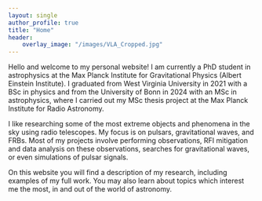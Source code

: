 ```yaml
---
layout: single
author_profile: true
title: "Home"
header:
    overlay_image: "/images/VLA_Cropped.jpg"
---
```


Hello and welcome to my personal website! I am currently a PhD student in astrophysics at the Max Planck Institute for Gravitational Physics (Albert Einstein Institute). I graduated from West Virginia University in 2021 with a BSc in physics and from the University of Bonn in 2024 with an MSc in astrophysics, where I carried out my MSc thesis project at the Max Planck Institute for Radio Astronomy. 

I like researching some of the most extreme objects and phenomena in the sky using radio telescopes. My focus is on pulsars, gravitational waves, and FRBs. Most of my projects involve performing observations, RFI mitigation and data analysis on these observations, searches for gravitational waves, or even simulations of pulsar signals.

On this website you will find a description of my research, including examples of my full work. You may also learn about topics which interest me the most, in and out of the world of astronomy.
